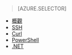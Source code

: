 > [AZURE.SELECTOR]
- [概觀](../articles/hdinsight/hdinsight-use-sqoop.md)
- [SSH](../articles/hdinsight/hdinsight-use-sqoop-mac-linux.md)
- [Curl](../articles/hdinsight/hdinsight-hadoop-use-sqoop-curl.md)
- [PowerShell](../articles/hdinsight/hdinsight-hadoop-use-sqoop-powershell.md)
- [.NET](../articles/hdinsight/hdinsight-hadoop-use-sqoop-dotnet-sdk.md)

<!---HONumber=AcomDC_0601_2016-->
